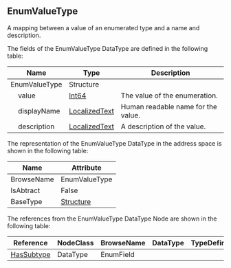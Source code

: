 <!-- datatype -->
## EnumValueType
A mapping between a value of an enumerated type and a name and description.  
<!-- end of description -->
The fields of the EnumValueType DataType are defined in the following table:  

|Name|Type|Description|
|---|---|---|
|EnumValueType|Structure||
|&nbsp;&nbsp;&nbsp;&nbsp;value|[Int64](../../../Part3/DataTypes/Int64/readme.md)|The value of the enumeration.|
|&nbsp;&nbsp;&nbsp;&nbsp;displayName|[LocalizedText](../../../Part3/DataTypes/LocalizedText/readme.md)|Human readable name for the value.|
|&nbsp;&nbsp;&nbsp;&nbsp;description|[LocalizedText](../../../Part3/DataTypes/LocalizedText/readme.md)|A description of the value.|

The representation of the EnumValueType DataType in the address space is shown in the following table:  

|Name|Attribute|
|---|---|
|BrowseName|EnumValueType|
|IsAbtract|False|
|BaseType|[Structure](../../../Part3/DataTypes/Structure/readme.md)|

The references from the EnumValueType DataType Node are shown in the following table:  

|Reference|NodeClass|BrowseName|DataType|TypeDefinition|ModellingRule|
|---|---|---|---|---|---|
|[HasSubtype](../../../Part3/ReferenceTypes/HasSubtype/readme.md)|DataType|EnumField||||

